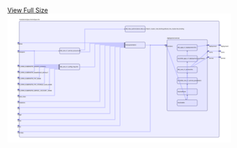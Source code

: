 [View Full Size](https://raw.githubusercontent.com/mingfang/terraform-k8s-modules/master/modules/eclipse-che/eclipse-che/diagram.svg?sanitize=true)<img src="diagram.svg"/>
